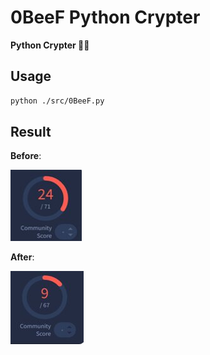 # 0BeeF Python Crypter
**Python Crypter 🥩🔥**

## Usage
  ```bash
  python ./src/0BeeF.py
  ```

## Result

  **Before**:
  
  ![Before](img/1.jpg)
  
  **After**:
  
  ![After](img/2.jpg)
